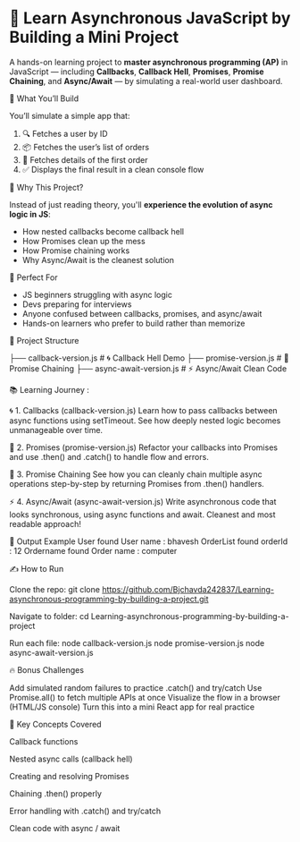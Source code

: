 # 🧠 Learn Asynchronous JavaScript by Building a Mini Project

A hands-on learning project to **master asynchronous programming (AP)** in JavaScript — including **Callbacks**, **Callback Hell**, **Promises**, **Promise Chaining**, and **Async/Await** — by simulating a real-world user dashboard.

🎯 What You’ll Build

You’ll simulate a simple app that:
1. 🔍 Fetches a user by ID  
2. 📦 Fetches the user’s list of orders  
3. 📄 Fetches details of the first order  
4. ✅ Displays the final result in a clean console flow

🚀 Why This Project?

Instead of just reading theory, you'll **experience the evolution of async logic in JS**:
- How nested callbacks become callback hell
- How Promises clean up the mess
- How Promise chaining works
- Why Async/Await is the cleanest solution

🧠 Perfect For

- JS beginners struggling with async logic
- Devs preparing for interviews
- Anyone confused between callbacks, promises, and async/await
- Hands-on learners who prefer to build rather than memorize
  
 🧱 Project Structure

├── callback-version.js         # 🌀 Callback Hell Demo
├── promise-version.js          # 🔗 Promise Chaining
├── async-await-version.js      # ⚡ Async/Await Clean Code


📚 Learning Journey : 

🌀 1. Callbacks (callback-version.js)
Learn how to pass callbacks between async functions using setTimeout. See how deeply nested logic becomes unmanageable over time.

🔗 2. Promises (promise-version.js)
Refactor your callbacks into Promises and use .then() and .catch() to handle flow and errors.

🧱 3. Promise Chaining
See how you can cleanly chain multiple async operations step-by-step by returning Promises from .then() handlers.

⚡ 4. Async/Await (async-await-version.js)
Write asynchronous code that looks synchronous, using async functions and await. Cleanest and most readable approach!

🧪 Output Example
User found
User name : bhavesh
OrderList found
orderId : 12
Ordername found
Order name : computer

✍️ How to Run

Clone the repo:
git clone https://github.com/Bjchavda242837/Learning-asynchronous-programming-by-building-a-project.git

Navigate to folder:
cd Learning-asynchronous-programming-by-building-a-project

Run each file:
node callback-version.js
node promise-version.js
node async-await-version.js

🔥 Bonus Challenges

 Add simulated random failures to practice .catch() and try/catch
 Use Promise.all() to fetch multiple APIs at once
 Visualize the flow in a browser (HTML/JS console)
 Turn this into a mini React app for real practice


🧠 Key Concepts Covered

Callback functions 

Nested async calls (callback hell)

Creating and resolving Promises

Chaining .then() properly

Error handling with .catch() and try/catch

Clean code with async / await
